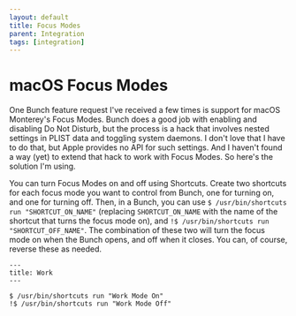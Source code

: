 ```yaml
---
layout: default
title: Focus Modes
parent: Integration
tags: [integration]
---
```

# macOS Focus Modes

One Bunch feature request I've received a few times is support for macOS Monterey's Focus Modes. Bunch does a good job with enabling and disabling Do Not Disturb, but the process is a hack that involves nested settings in PLIST data and toggling system daemons. I don't love that I have to do that, but Apple provides no API for such settings. And I haven't found a way (yet) to extend that hack to work with Focus Modes. So here's the solution I'm using.

You can turn Focus Modes on and off using Shortcuts. Create two shortcuts for each focus mode you want to control from Bunch, one for turning on, and one for turning off. Then, in a Bunch, you can use `$ /usr/bin/shortcuts run "SHORTCUT_ON_NAME"` (replacing `SHORTCUT_ON_NAME` with the name of the shortcut that turns the focus mode on), and `!$ /usr/bin/shortcuts run "SHORTCUT_OFF_NAME"`. The combination of these two will turn the focus mode on when the Bunch opens, and off when it closes. You can, of course, reverse these as needed.

```bunch
---
title: Work
---

$ /usr/bin/shortcuts run "Work Mode On"
!$ /usr/bin/shortcuts run "Work Mode Off"
```
